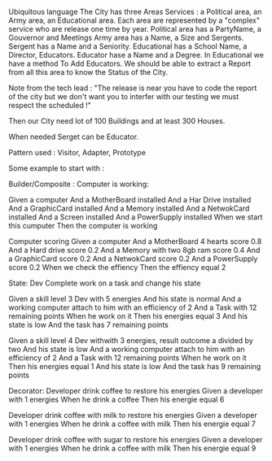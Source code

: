 Ubiquitous language
The City has three Areas Services : a Political area, an Army area, an Educational area.
Each area are represented by a "complex" service who are release one time by year.
Political area has a PartyName, a Gouvernor and Meetings
Army area has a Name, a Size and Sergents. 
    Sergent has a Name and a Seniority.
Educational has a School Name, a Director, Educators.
    Educator hase a Name and a Degree.
In Educational we have a method To Add Educators.
We should be able to extract a Report from all this area to know the Status of the City.

Note from the tech lead : "The release is near you have to code the report of the city but we don't want you to interfer with our testing we must respect the scheduled !"

Then our City need lot of 100 Buildings and at least 300 Houses.

When needed Serget can be Educator.


Pattern used : Visitor, Adapter, Prototype

Some example to start with :

Builder/Composite :
Computer is working:

Given a computer 
And a MotherBoard installed
And a Har Drive installed
And a GraphicCard installed
And a Memory installed
And a NetwokCard installed
And a Screen installed
And a PowerSupply installed
When we start this cumputer
Then the computer is working

Computer scoring
Given a computer
And a MotherBoard 4 hearts score 0.8
And a Hard drive score 0.2
And a Memory with two 8gb ram score 0.4
And a GraphicCard score 0.2
And a NetwokCard score 0.2
And a PowerSupply score 0.2
When we check the effiency
Then the effiency equal 2

State:
Dev Complete work on a task and change his state

Given a skill level 3 Dev with 5 energies
And his state is normal
And a working computer attach to him with an efficiency of 2
And a Task with 12 remaining points
When he work on it
Then his energies equal 3
And his state is low
And the task has 7 remaining points

Given a skill level 4 Dev withwith 3 energies, result outcome a divided by two
And his state is low
And a working computer attach to him with an efficiency of 2
And a Task with 12 remaining points
When he work on it
Then his energies equal 1
And his state is low
And the task has 9 remaining points

Decorator:
Developer drink coffee to restore his energies
Given a developer with 1 energies
When he drink a coffee
Then his energie equal 6

Developer drink coffee with milk to restore his energies
Given a developer with 1 energies
When he drink a coffee with milk
Then his energie equal 7

Developer drink coffee with sugar to restore his energies
Given a developer with 1 energies
When he drink a coffee with milk
Then his energie equal 9


